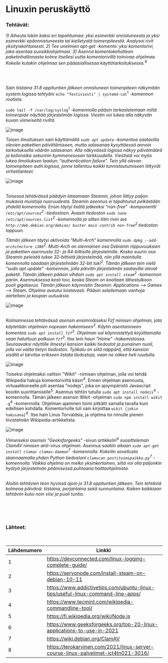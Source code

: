 # Linuxin peruskäyttö


### Tehtävät: 
*1) Aiheuta lokiin kaksi eri tapahtumaa: yksi esimerkki onnistuneesta ja yksi esimerkki epäonnistuneesta tai kielletystä toimenpiteestä. Analysoi rivit yksityiskohtaisesti.*
*2) Tee unelmien apt-get -komento: yksi komentorivi, joka asentaa suosikkiohjelmasi.*
*3) Asenna komentokehotteen paketinhallinnasta kolme itsellesi uutta komentorivillä toimivaa ohjelmaa. Kokeile kutakin ohjelmaa sen pääasiallisessa käyttötarkoituksessa.*<sup>8</sup>

\
&nbsp;


*Sain tiistaina 31.8 oppituntien jälkeen onnistuneen toimenpiteen näkymään system.logissa tehtyäni*
`echo "Testiviesti" | systemd-cat`<sup>1</sup> *-komennon rootista.*

`sudo tail -f /var/log/syslog`<sup>1</sup> *-komennolla pääsin tarkastelemaan miltä toimenpide näyttää järjestelmän logissa. Viestin voi lukea alla näkyvän kuvan viimeiseltä riviltä*

![image](https://user-images.githubusercontent.com/77921212/132124635-fb1a8568-ae2c-4a24-8505-a24ef7b55ce5.png)

*Toisen ilmoituksen sain käyttämällä `sudo apt update` -komentoa saatavilla olevien pakettien päivittämiseen, mutta salasanaa kysyttäessä annoin tarkoituksella väärän salasanan. Alla näkyvässä logissa näkyy päivämäärä ja kellonaika sekunnin kymmenesosan tarkkuudella. Viestistä voi myös lukea ilmoituksen laadun: “authentication failure”. Tein yllä olevan toimenpiteen auth.logissa, jonne tallentuu kaikki tunnistautumiseen liittyvät virhetilanteet.*

![image](https://user-images.githubusercontent.com/77921212/132124739-79fe8d29-2067-4764-b918-372930bfb347.png)
\
&nbsp;

*Toisessa tehtävässä päädyin lataamaan Steamin, johon liittyy paljon mukavia muistoja nuoruudesta. Steamin asennus ei tapahtunut pelkästään yhdellä komennolla. Ensin täytyi lisätä jatkeeksi “non-free” -komponentti `/etc/apt/sources`<sup>2</sup> -tiedostoon. Avasin tiedoston `sudo nano /etc/apt/sources.list`<sup>2</sup> -komennolla ja sitten liitin rivin `deb http://deb.debian.org/debian/ buster main contrib non-free`<sup>2</sup> tiedoston loppuun.*

*Tämän jälkeen täytyi aktivoida “Multi-Arch” komennolla `sudo dpkg --add-architecture i386`<sup>2</sup>. Multi-Arch on olennainen osa Debianin riippuvuuksien ja pakettien asennusta 32- ja 64-bittisille järjestelmille. Koska suurin osa Steamin peleistä tukee 32-bittistä järjestelmää, niin yllä mainitulla komennolla saadaan järjestelmään 32-bit tuki<sup>2</sup>. Tämän jälkeen tein vielä “sudo apt update” -komennon, jolla päivitin järjestelmän saatavilla olevat paketit. Tämän jälkeen pääsin vihdoin `sudo apt install steam`<sup>2</sup> -komennon pariin. Asennuksessa kesti tovi, koska Steam on kooltaan lähestulkoon puoli gigatavua. Tämän jälkeen käynnistin Steamin: Applications --> Games --> Steam. Ohjelma avautui loistavasti. Pääsin selailemaan vanhoja aarteitani ja kaupan uutuuksia.*

![image](https://user-images.githubusercontent.com/77921212/132125046-10397d5d-23f2-4e65-b325-cd30dec3527e.png)
\
&nbsp;

*Kolmannessa tehtävässä asensin ensimmäiseksi Fzf nimisen ohjelman, jota käytetään ohjelmien nopeaan hakemiseen<sup>3</sup>. Käytin asentamiseen komentoa `sudo apt install fzf`<sup>3</sup>. Ohjelman sai käynnistettyä kirjoittamalla vaan haluttuun polkuun `fzf`<sup>3</sup>. Itse tein haun "Home" -hakemistossa. Seuraavaksi näytölle ilmestyi kansion kaikki tiedostot ja punainen nuoli, jolla voi valita tietyn tiedoston. Työkalu on siitä näppärä, että kansion sisällä ei tarvitse erikseen listata tiedostoja, vaan ne näkee heti ruudulla.*

![image](https://user-images.githubusercontent.com/77921212/132128031-b8f4b093-1381-4249-9f03-b978151b8752.png)

Toiseksi ohjelmaksi valitsin "Wikit" -nimisen ohjelman, jolla voi tehdä Wikipedia hakuja komentoriviltä käsin<sup>4</sup>. Ennen ohjelman asennusta, virtuaalikoneelle piti asentaa "nodejs", joka on ajoympäristö Javascript koodin suorittamiselle<sup>5</sup>. Asennus tehtiin tutulla `sudo apt install nodejs`<sup>4</sup> -komennolla. Tämän jälkeen asensin Wikit -ohjelman `sudo npm install wikit -g`<sup>4</sup> -komennolla. Ohjelman ajaminen toimi pitkälti samalla tavalla kuin edellisen kohdalla. Komentoriville tuli vain kirjoittaa `wikit {jokin hakusana}`<sup>4</sup>. Itse hain Linus Torvaldsia, ja ohjelma toi minulle pienen tiivistelmän Wikipedia-artikkelista. 

![image](https://user-images.githubusercontent.com/77921212/132127845-2d7dbca7-fd68-4bf5-80c5-261287d0deee.png)

*Viimeiseksi asensin "Geeksforgeeks" -sivun artikkelin<sup>6</sup> suositteleman ClamAV nimisen anti-virus ohjelman. Asennus saatiin aikaan `sudo apt-get install clamav clamav-daemon`<sup>7</sup> -komennolla. Kokeilin sovellusta skannaamalla yhden Python tiedostoni `clamscan postitoimipaikka.py`<sup>7</sup> -komennolla. Vaikka ohjelma on melko yksinkertainen, siitä voi olla paljonkin hyötyä järjestelmän pitämisessä puhtaana haittaohjelmista.*
\
&nbsp;

*Aloitin tehtävien teon hyvissä ajoin jo 31.8 oppituntien jälkeen. Tein tehtäviä kolmena päivänä: tiistaina, perjantaina sekä sunnuntaina. Kaiken kaikkiaan tehtäviin kului noin viisi ja puoli tuntia.*

\
&nbsp;
\
&nbsp;



### Lähteet:
&nbsp;

| Lähdenumero | Linkki |
| ----------- | ------------------------------------------------------------------------- |
| 1   | https://devconnected.com/linux-logging-complete-guide/                            |
| 2   | https://servonode.com/install-steam-on-debian-10-11                               |
| 3   | https://www.addictivetips.com/ubuntu-linux-tips/useful-linux-command-line-apps/   |
| 4   | https://www.tecmint.com/wikipedia-commandline-tool/                               |
| 5   | https://fi.wikipedia.org/wiki/Node.js                                             |
| 6   | https://www.geeksforgeeks.org/top-20-linux-applications-to-use-in-2021            |
| 7   | https://wiki.debian.org/ClamAV                                                    |
| 8   | https://terokarvinen.com/2021/linux-server-course-linux-palvelimet-ict4tn021-3016/|                                               
















